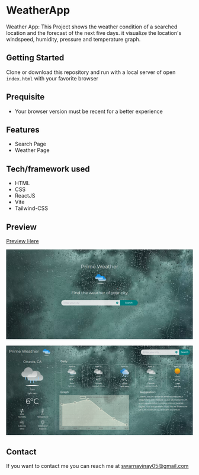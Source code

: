 # WeatherApp

Weather App: This Project shows the weather condition of a searched location and the forecast of the next five days. it visualize the location's windspeed, humidity, pressure and temperature graph.

## Getting Started

Clone or download this repository and run with a local server of open `index.html` with your favorite browser

## Prequisite

- Your browser version must be recent for a better experience

## Features

- Search Page
- Weather Page

## Tech/framework used

- HTML
- CSS
- ReactJS
- Vite
- Tailwind-CSS

## Preview

[Preview Here](https://weather-app-pi-swar.app/)

![screenshot](./public/image/snip.png)

![screenshot](./public/image/snip2.png)

## Contact

If you want to contact me you can reach me at
swarnavinay05@gmail.com




